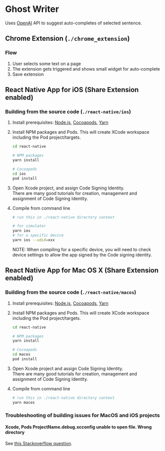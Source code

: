 # Ghost Writer

Uses [OpenAI](https://openai.com/) API to suggest auto-completes of selected sentence.

## Chrome Extension (`./chrome_extension`)

### Flow

1. User selects some text on a page
2. The extension gets triggered and shows small widget for auto-complete
3. Save extension

## React Native App for iOS (Share Extension enabled)

### Building from the source code (`./react-native/ios`)

1. Install prerequisites: [Node.js](https://nodejs.org), [Cocoapods](https://cocoapods.org/), [Yarn](https://yarnpkg.com/)
2. Install NPM packages and Pods. This will create XCode workspace including the Pod project/targets.

    ```sh
    cd react-native

    # NPM packages
    yarn install

    # Cocoapods
    cd ios
    pod install
    ```

3. Open Xcode project, and assign Code Signing Identity.  
    There are many good tutorials for creation, management and assignment of Code Signing Identity.
4. Compile from command line

    ```sh
    # run this in ./react-native directory context

    # for simulator
    yarn ios
    # for a specific device
    yarn ios --udid=xxx
    ```

    NOTE: When compiling for a specific device, you will need to check device settings to allow the app signed by the Code signing identity.

## React Native App for Mac OS X (Share Extension enabled)

### Building from the source code (`./react-native/macos`)

1. Install prerequisites: [Node.js](https://nodejs.org), [Cocoapods](https://cocoapods.org/), [Yarn](https://yarnpkg.com/)
2. Install NPM packages and Pods. This will create XCode workspace including the Pod project/targets.
  
    ```sh
    cd react-native

    # NPM packages
    yarn install

    # Cocoapods
    cd macos
    pod install
    ```

3. Open Xcode project and assign Code Signing Identity.  
    There are many good tutorials for creation, management and assignment of Code Signing Identity.
4. Compile from command line

    ```sh
    # run this in ./react-native directory context
    yarn macos
    ```

### Troubleshooting of building issues for MacOS and iOS projects

#### Xcode, Pods ProjectName.debug.xcconfig unable to open file. Wrong directory

See [this Stackoverflow question](https://stackoverflow.com/questions/55558984/xcode-pods-projectname-debug-xcconfig-unable-to-open-file-wrong-directory).
